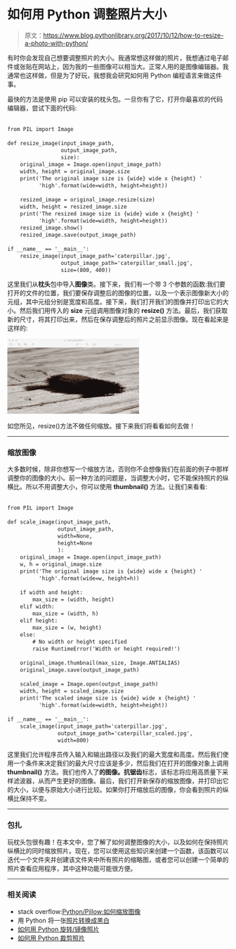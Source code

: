 # 如何用 Python 调整照片大小

> 原文：<https://www.blog.pythonlibrary.org/2017/10/12/how-to-resize-a-photo-with-python/>

有时你会发现自己想要调整照片的大小。我通常想这样做的照片，我想通过电子邮件或张贴在网站上，因为我的一些图像可以相当大。正常人用的是图像编辑器。我通常也这样做，但是为了好玩，我想我会研究如何用 Python 编程语言来做这件事。

最快的方法是使用 pip 可以安装的枕头包。一旦你有了它，打开你最喜欢的代码编辑器，尝试下面的代码:

```

from PIL import Image

def resize_image(input_image_path,
                 output_image_path,
                 size):
    original_image = Image.open(input_image_path)
    width, height = original_image.size
    print('The original image size is {wide} wide x {height} '
          'high'.format(wide=width, height=height))

    resized_image = original_image.resize(size)
    width, height = resized_image.size
    print('The resized image size is {wide} wide x {height} '
          'high'.format(wide=width, height=height))
    resized_image.show()
    resized_image.save(output_image_path)

if __name__ == '__main__':
    resize_image(input_image_path='caterpillar.jpg',
                 output_image_path='caterpillar_small.jpg',
                 size=(800, 400))

```

这里我们从**枕头**包中导入**图像**类。接下来，我们有一个带 3 个参数的函数:我们要打开的文件的位置，我们要保存调整后的图像的位置，以及一个表示图像新大小的元组，其中元组分别是宽度和高度。接下来，我们打开我们的图像并打印出它的大小。然后我们用传入的 **size** 元组调用图像对象的 **resize()** 方法。最后，我们获取新的尺寸，将其打印出来，然后在保存调整后的照片之前显示图像。现在看起来是这样的:

![](img/ff2c15f5f63b0cfc78f72e8a3ee2f09b.png)

如您所见，resize()方法不做任何缩放。接下来我们将看看如何去做！

* * *

### 缩放图像

大多数时候，除非你想写一个缩放方法，否则你不会想像我们在前面的例子中那样调整你的图像的大小。前一种方法的问题是，当调整大小时，它不能保持照片的纵横比。所以不用调整大小，你可以使用 **thumbnail()** 方法。让我们来看看:

```

from PIL import Image

def scale_image(input_image_path,
                output_image_path,
                width=None,
                height=None
                ):
    original_image = Image.open(input_image_path)
    w, h = original_image.size
    print('The original image size is {wide} wide x {height} '
          'high'.format(wide=w, height=h))

    if width and height:
        max_size = (width, height)
    elif width:
        max_size = (width, h)
    elif height:
        max_size = (w, height)
    else:
        # No width or height specified
        raise RuntimeError('Width or height required!')

    original_image.thumbnail(max_size, Image.ANTIALIAS)
    original_image.save(output_image_path)

    scaled_image = Image.open(output_image_path)
    width, height = scaled_image.size
    print('The scaled image size is {wide} wide x {height} '
          'high'.format(wide=width, height=height))

if __name__ == '__main__':
    scale_image(input_image_path='caterpillar.jpg',
                output_image_path='caterpillar_scaled.jpg',
                width=800)

```

这里我们允许程序员传入输入和输出路径以及我们的最大宽度和高度。然后我们使用一个条件来决定我们的最大尺寸应该是多少，然后我们在打开的图像对象上调用 **thumbnail()** 方法。我们也传入了**的图像。抗锯齿**标志，该标志将应用高质量下采样滤波器，从而产生更好的图像。最后，我们打开新保存的缩放图像，并打印出它的大小，以便与原始大小进行比较。如果你打开缩放后的图像，你会看到照片的纵横比保持不变。

* * *

### 包扎

玩枕头包很有趣！在本文中，您了解了如何调整图像的大小，以及如何在保持照片纵横比的同时缩放照片。现在，您可以使用这些知识来创建一个函数，该函数可以迭代一个文件夹并创建该文件夹中所有照片的缩略图，或者您可以创建一个简单的照片查看应用程序，其中这种功能可能很方便。

* * *

### 相关阅读

*   stack overflow:[Python/Pillow:如何缩放图像](https://stackoverflow.com/questions/24745857/python-pillow-how-to-scale-an-image)
*   用 Python 将一张[照片转换成黑白](https://www.blog.pythonlibrary.org/2017/10/11/convert-a-photo-to-black-and-white-in-python/)
*   [如何用 Python 旋转/镜像照片](https://www.blog.pythonlibrary.org/2017/10/05/how-to-rotate-mirror-photos-with-python/)
*   [如何用 Python 裁剪照片](https://www.blog.pythonlibrary.org/2017/10/03/how-to-crop-a-photo-with-python/)